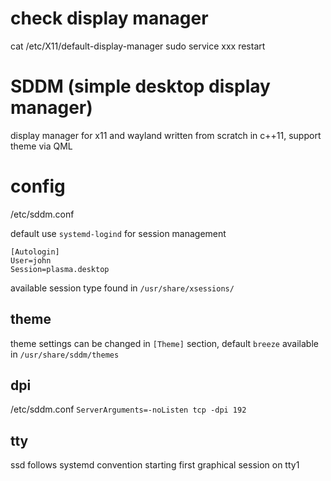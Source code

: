 # check display manager
cat /etc/X11/default-display-manager
sudo service xxx restart

# SDDM (simple desktop display manager)
display manager for x11 and wayland
written from scratch in c++11, support theme via QML

# config
/etc/sddm.conf

default use `systemd-logind` for session management
```
[Autologin]
User=john
Session=plasma.desktop
```

available session type found in `/usr/share/xsessions/`

## theme
theme settings can be changed in `[Theme]` section, default `breeze`
available in `/usr/share/sddm/themes`

## dpi
/etc/sddm.conf
`ServerArguments=-noListen tcp -dpi 192`

## tty
ssd follows systemd convention starting first graphical session on tty1

















